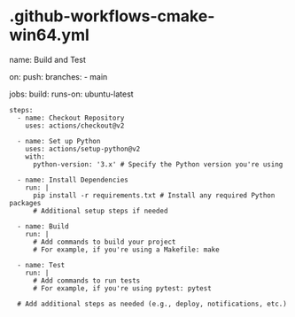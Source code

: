 # .github-workflows-cmake-win64.yml
name: Build and Test

on:
  push:
    branches:
      - main

jobs:
  build:
    runs-on: ubuntu-latest

    steps:
      - name: Checkout Repository
        uses: actions/checkout@v2

      - name: Set up Python
        uses: actions/setup-python@v2
        with:
          python-version: '3.x' # Specify the Python version you're using

      - name: Install Dependencies
        run: |
          pip install -r requirements.txt # Install any required Python packages
          # Additional setup steps if needed

      - name: Build
        run: |
          # Add commands to build your project
          # For example, if you're using a Makefile: make

      - name: Test
        run: |
          # Add commands to run tests
          # For example, if you're using pytest: pytest

      # Add additional steps as needed (e.g., deploy, notifications, etc.)
